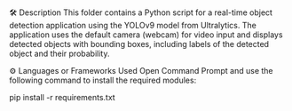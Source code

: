 🛠️ Description
This folder contains a Python script for a real-time object detection application using the YOLOv9 model from Ultralytics. The application uses the default camera (webcam) for video input and displays detected objects with bounding boxes, including labels of the detected object and their probability.

⚙️ Languages or Frameworks Used
Open Command Prompt and use the following command to install the required modules:

pip install -r requirements.txt